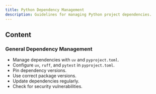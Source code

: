 ```yaml
---
title: Python Dependency Management
description: Guidelines for managing Python project dependencies.
---
```


## Content

### General Dependency Management
- Manage dependencies with `uv` and `pyproject.toml`.
- Configure `uv`, `ruff`, and `pytest` in `pyproject.toml`.
- Pin dependency versions.
- Use correct package versions.
- Update dependencies regularly.
- Check for security vulnerabilities.
